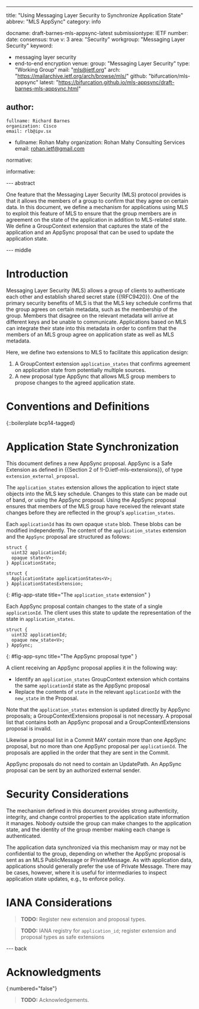---
title: "Using Messaging Layer Security to Synchronize Application State"
abbrev: "MLS AppSync"
category: info

docname: draft-barnes-mls-appsync-latest
submissiontype: IETF
number:
date:
consensus: true
v: 3
area: "Security"
workgroup: "Messaging Layer Security"
keyword:
 - messaging layer security
 - end-to-end encryption
venue:
  group: "Messaging Layer Security"
  type: "Working Group"
  mail: "mls@ietf.org"
  arch: "https://mailarchive.ietf.org/arch/browse/mls/"
  github: "bifurcation/mls-appsync"
  latest: "https://bifurcation.github.io/mls-appsync/draft-barnes-mls-appsync.html"

author:
 -
    fullname: Richard Barnes
    organization: Cisco
    email: rlb@ipv.sx
 -
    fullname: Rohan Mahy
    organization: Rohan Mahy Consulting Services
    email: rohan.ietf@gmail.com

normative:

informative:


--- abstract

One feature that the Messaging Layer Security (MLS) protocol provides is that it
allows the members of a group to confirm that they agree on certain data.  In
this document, we define a mechanism for applications using MLS to exploit this
feature of MLS to ensure that the group members are in agreement on the state of
the application in addition to MLS-related state.  We define a GroupContext
extension that captures the state of the application and an AppSync proposal
that can be used to update the application state.

--- middle

# Introduction

Messaging Layer Security (MLS) allows a group of clients to authenticate each
other and establish shared secret state {{!RFC9420}}.  One of the primary
security benefits of MLS is that the MLS key schedule confirms that the group
agrees on certain metadata, such as the membership of the group. Members that
disagree on the relevant metadata will arrive at different keys and be unable to
communicate. Applications based on MLS can integrate their state into this
metadata in order to confirm that the members of an MLS group agree on
application state as well as MLS metadata.

Here, we define two extensions to MLS to facilitate this application design:

1. A GroupContext extension `application_states` that confirms agreement on
   application state from potentially multiple sources.
2. A new proposal type AppSync that allows MLS group members to propose changes
   to the agreed application state.

# Conventions and Definitions

{::boilerplate bcp14-tagged}

# Application State Synchronization

This document defines a new AppSync proposal. AppSync is a Safe Extension as
defined in {{Section 2 of !I-D.ietf-mls-extensions}}, of type
`extension_external_proposal`.

The `application_states` extension allows the application to inject state
objects into the MLS key schedule. Changes to this state can be made out of
band, or using the AppSync proposal. Using the AppSync proposal ensures that
members of the MLS group have received the relevant state changes before they
are reflected in the group's `application_states`.

Each `applicationId` has its own opaque `state` blob. These blobs can be
modified independently. The content of the `application_states` extension and the `AppSync` proposal are
structured as follows:

~~~ tls
struct {
  uint32 applicationId;
  opaque state<V>;
} ApplicationState;

struct {
  ApplicationState applicationStates<V>;
} ApplicationStatesExtension;
~~~
{: #fig-app-state title="The `application_state` extension" }

Each AppSync proposal contain changes to the state of a single
`applicationId`. The client uses this state to update the
representation of the state in `application_states`.

~~~ tls
struct {
  uint32 applicationId;
  opaque new_state<V>;
} AppSync;
~~~
{: #fig-app-sync title="The AppSync proposal type" }

A client receiving an AppSync proposal applies it in the following way:

* Identify an `application_states` GroupContext extension which contains the
  same `applicationId` state as the AppSync proposal
* Replace the contents of `state` in the relevant `applicationId` with the `new_state` in the Proposal.

Note that the `application_states` extension is updated directly by AppSync
proposals; a GroupContextExtensions proposal is not necessary. A proposal list
that contains both an AppSync proposal and a GroupContextExtensions proposal
is invalid.

Likewise a proposal list in a Commit MAY contain more than one AppSync proposal,
but no more than one AppSync proposal per `applicationId`. The proposals are
applied in the order that they are sent in the Commit.

AppSync proposals do not need to contain an UpdatePath. An AppSync proposal can
be sent by an authorized external sender.

# Security Considerations

The mechanism defined in this document provides strong authenticity, integrity,
and change control properties to the application state information it manages.
Nobody outside the group can make changes to the application state, and the
identity of the group member making each change is authenticated.

The application data synchronized via this mechanism may or may not be
confidential to the group, depending on whether the AppSync proposal is sent as
an MLS PublicMessage or PrivateMessage.  As with application data, applications
should generally prefer the use of Private Message.  There may be cases,
however, where it is useful for intermediaries to inspect application state
updates, e.g., to enforce policy.

# IANA Considerations

> **TODO:** Register new extension and proposal types.

> **TODO:** IANA registry for `application_id`; register extension and proposal types
>as safe extensions

--- back

# Acknowledgments
{:numbered="false"}

> **TODO:** Acknowledgements.
